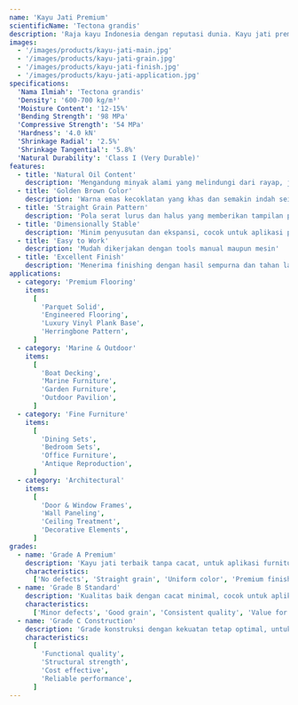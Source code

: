 ```yaml
---
name: 'Kayu Jati Premium'
scientificName: 'Tectona grandis'
description: 'Raja kayu Indonesia dengan reputasi dunia. Kayu jati premium kami dipilih dari pohon berusia minimal 40 tahun dengan kualitas grade A. Natural oil content tinggi memberikan ketahanan luar biasa terhadap cuaca, rayap, dan jamur.'
images:
  - '/images/products/kayu-jati-main.jpg'
  - '/images/products/kayu-jati-grain.jpg'
  - '/images/products/kayu-jati-finish.jpg'
  - '/images/products/kayu-jati-application.jpg'
specifications:
  'Nama Ilmiah': 'Tectona grandis'
  'Density': '600-700 kg/m³'
  'Moisture Content': '12-15%'
  'Bending Strength': '98 MPa'
  'Compressive Strength': '54 MPa'
  'Hardness': '4.0 kN'
  'Shrinkage Radial': '2.5%'
  'Shrinkage Tangential': '5.8%'
  'Natural Durability': 'Class I (Very Durable)'
features:
  - title: 'Natural Oil Content'
    description: 'Mengandung minyak alami yang melindungi dari rayap, jamur, dan cuaca ekstrem'
  - title: 'Golden Brown Color'
    description: 'Warna emas kecoklatan yang khas dan semakin indah seiring waktu'
  - title: 'Straight Grain Pattern'
    description: 'Pola serat lurus dan halus yang memberikan tampilan premium'
  - title: 'Dimensionally Stable'
    description: 'Minim penyusutan dan ekspansi, cocok untuk aplikasi presisi'
  - title: 'Easy to Work'
    description: 'Mudah dikerjakan dengan tools manual maupun mesin'
  - title: 'Excellent Finish'
    description: 'Menerima finishing dengan hasil sempurna dan tahan lama'
applications:
  - category: 'Premium Flooring'
    items:
      [
        'Parquet Solid',
        'Engineered Flooring',
        'Luxury Vinyl Plank Base',
        'Herringbone Pattern',
      ]
  - category: 'Marine & Outdoor'
    items:
      [
        'Boat Decking',
        'Marine Furniture',
        'Garden Furniture',
        'Outdoor Pavilion',
      ]
  - category: 'Fine Furniture'
    items:
      [
        'Dining Sets',
        'Bedroom Sets',
        'Office Furniture',
        'Antique Reproduction',
      ]
  - category: 'Architectural'
    items:
      [
        'Door & Window Frames',
        'Wall Paneling',
        'Ceiling Treatment',
        'Decorative Elements',
      ]
grades:
  - name: 'Grade A Premium'
    description: 'Kayu jati terbaik tanpa cacat, untuk aplikasi furniture mewah dan flooring premium'
    characteristics:
      ['No defects', 'Straight grain', 'Uniform color', 'Premium finishing']
  - name: 'Grade B Standard'
    description: 'Kualitas baik dengan cacat minimal, cocok untuk aplikasi umum dan konstruksi'
    characteristics:
      ['Minor defects', 'Good grain', 'Consistent quality', 'Value for money']
  - name: 'Grade C Construction'
    description: 'Grade konstruksi dengan kekuatan tetap optimal, untuk struktur dan utility'
    characteristics:
      [
        'Functional quality',
        'Structural strength',
        'Cost effective',
        'Reliable performance',
      ]
---
```

